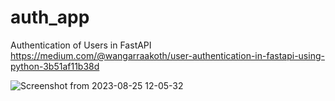 # auth_app
Authentication of Users in FastAPI
https://medium.com/@wangarraakoth/user-authentication-in-fastapi-using-python-3b51af11b38d

![Screenshot from 2023-08-25 12-05-32](https://github.com/Dorothy2020/auth_app/assets/79142184/e5ba7221-597f-43f2-bbca-dcb4b7dc0b70)


